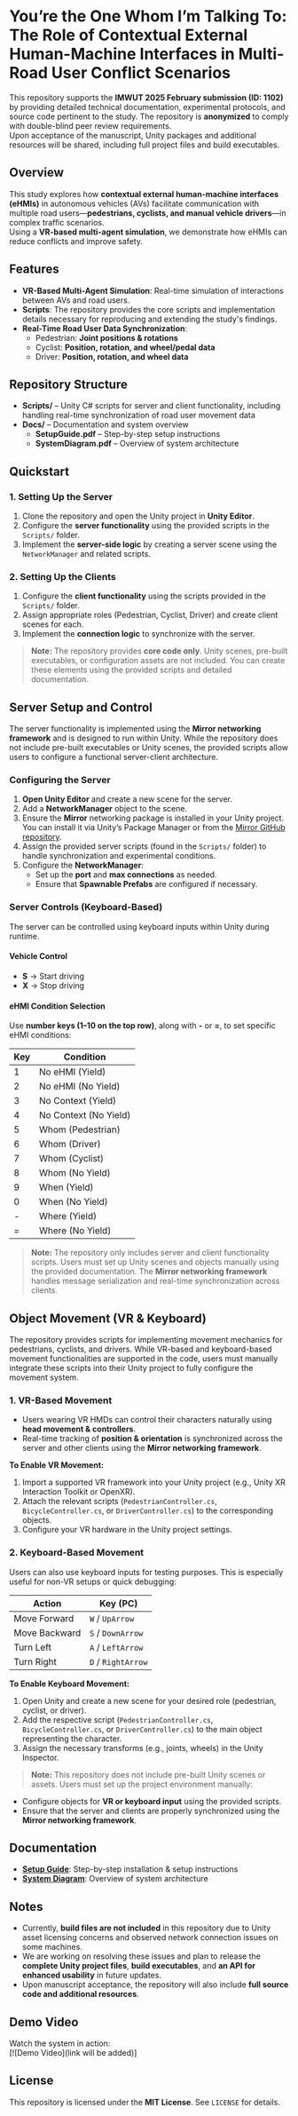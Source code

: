 # **You’re the One Whom I’m Talking To: The Role of Contextual External Human-Machine Interfaces in Multi-Road User Conflict Scenarios**

This repository supports the **IMWUT 2025 February submission (ID: 1102)** by providing detailed technical documentation, experimental protocols, and source code pertinent to the study. The repository is **anonymized** to comply with double-blind peer review requirements.  
Upon acceptance of the manuscript, Unity packages and additional resources will be shared, including full project files and build executables.



## **Overview**
This study explores how **contextual external human-machine interfaces (eHMIs)** in autonomous vehicles (AVs) facilitate communication with multiple road users—**pedestrians, cyclists, and manual vehicle drivers**—in complex traffic scenarios.  
Using a **VR-based multi-agent simulation**, we demonstrate how eHMIs can reduce conflicts and improve safety.



## **Features**
- **VR-Based Multi-Agent Simulation**: Real-time simulation of interactions between AVs and road users.
- **Scripts**: The repository provides the core scripts and implementation details necessary for reproducing and extending the study's findings.
- **Real-Time Road User Data Synchronization**:  
  - Pedestrian: **Joint positions & rotations**  
  - Cyclist: **Position, rotation, and wheel/pedal data**  
  - Driver: **Position, rotation, and wheel data**  



## **Repository Structure**
- **Scripts/** – Unity C# scripts for server and client functionality, including handling real-time synchronization of road user movement data 
- **Docs/** – Documentation and system overview
  - **SetupGuide.pdf** – Step-by-step setup instructions
  - **SystemDiagram.pdf** – Overview of system architecture



## **Quickstart**

### **1. Setting Up the Server**

1. Clone the repository and open the Unity project in **Unity Editor**.
2. Configure the **server functionality** using the provided scripts in the `Scripts/` folder.
3. Implement the **server-side logic** by creating a server scene using the `NetworkManager` and related scripts.

### **2. Setting Up the Clients**

1. Configure the **client functionality** using the scripts provided in the `Scripts/` folder.
2. Assign appropriate roles (Pedestrian, Cyclist, Driver) and create client scenes for each.
3. Implement the **connection logic** to synchronize with the server.

> **Note:** The repository provides **core code only**. Unity scenes, pre-built executables, or configuration assets are not included. You can create these elements using the provided scripts and detailed documentation.



## **Server Setup and Control**

The server functionality is implemented using the **Mirror networking framework** and is designed to run within Unity. While the repository does not include pre-built executables or Unity scenes, the provided scripts allow users to configure a functional server-client architecture.

### **Configuring the Server**

1. **Open Unity Editor** and create a new scene for the server.
2. Add a **NetworkManager** object to the scene.
3. Ensure the **Mirror** networking package is installed in your Unity project. You can install it via Unity’s Package Manager or from the [Mirror GitHub repository](https://github.com/MirrorNetworking/Mirror).
4. Assign the provided server scripts (found in the `Scripts/` folder) to handle synchronization and experimental conditions.
5. Configure the **NetworkManager**:
   - Set up the **port** and **max connections** as needed.
   - Ensure that **Spawnable Prefabs** are configured if necessary.

### **Server Controls (Keyboard-Based)**

The server can be controlled using keyboard inputs within Unity during runtime.

#### **Vehicle Control**
- **S** → Start driving  
- **X** → Stop driving  

#### **eHMI Condition Selection**
Use **number keys (1–10 on the top row)**, along with **-** or **=**, to set specific eHMI conditions:

| Key | Condition               |
|----|-------------------------|
| 1  | No eHMI (Yield)         |
| 2  | No eHMI (No Yield)      |
| 3  | No Context (Yield)      |
| 4  | No Context (No Yield)   |
| 5  | Whom (Pedestrian)       |
| 6  | Whom (Driver)           |
| 7  | Whom (Cyclist)          |
| 8  | Whom (No Yield)         |
| 9  | When (Yield)            |
| 0  | When (No Yield)         |
| -  | Where (Yield)           |
| =  | Where (No Yield)        |

> **Note:** The repository only includes server and client functionality scripts. Users must set up Unity scenes and objects manually using the provided documentation. The **Mirror networking framework** handles message serialization and real-time synchronization across clients.


## **Object Movement (VR & Keyboard)**

The repository provides scripts for implementing movement mechanics for pedestrians, cyclists, and drivers. While VR-based and keyboard-based movement functionalities are supported in the code, users must manually integrate these scripts into their Unity project to fully configure the movement system.

### **1. VR-Based Movement**
- Users wearing VR HMDs can control their characters naturally using **head movement & controllers**.
- Real-time tracking of **position & orientation** is synchronized across the server and other clients using the **Mirror networking framework**.

**To Enable VR Movement:**
1. Import a supported VR framework into your Unity project (e.g., Unity XR Interaction Toolkit or OpenXR).
2. Attach the relevant scripts (`PedestrianController.cs`, `BicycleController.cs`, or `DriverController.cs`) to the corresponding objects.
3. Configure your VR hardware in the Unity project settings.

### **2. Keyboard-Based Movement**
Users can also use keyboard inputs for testing purposes. This is especially useful for non-VR setups or quick debugging:

| Action      | Key (PC)     |
|------------|-------------|
| Move Forward  | `W` / `UpArrow` |
| Move Backward | `S` / `DownArrow` |
| Turn Left  | `A` / `LeftArrow` |
| Turn Right | `D` / `RightArrow` |

**To Enable Keyboard Movement:**
1. Open Unity and create a new scene for your desired role (pedestrian, cyclist, or driver).
2. Add the respective script (`PedestrianController.cs`, `BicycleController.cs`, or `DriverController.cs`) to the main object representing the character.
3. Assign the necessary transforms (e.g., joints, wheels) in the Unity Inspector.


> **Note:**
This repository does not include pre-built Unity scenes or assets. Users must set up the project environment manually:
- Configure objects for **VR or keyboard input** using the provided scripts.
- Ensure that the server and clients are properly synchronized using the **Mirror networking framework**.



## **Documentation**
- **[Setup Guide](Docs/SetupGuide.pdf)**: Step-by-step installation & setup instructions  
- **[System Diagram](Docs/SystemDiagram.pdf)**: Overview of system architecture  



## **Notes**
- Currently, **build files are not included** in this repository due to Unity asset licensing concerns and observed network connection issues on some machines.
- We are working on resolving these issues and plan to release the **complete Unity project files**, **build executables**, and **an API for enhanced usability** in future updates.
- Upon manuscript acceptance, the repository will also include **full source code and additional resources**.


## **Demo Video**
Watch the system in action:  
[![Demo Video](link will be added)]


## **License**
This repository is licensed under the **MIT License**. See `LICENSE` for details.


